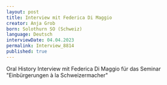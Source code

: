 ```yaml
---
layout: post
title: Interview mit Federica Di Maggio
creator: Anja Grob
born: Solothurn SO (Schweiz)
language: Deutsch
interviewDate: 04.04.2023
permalink: Interview_8814
published: true
---
```

Oral History Interview mit Federica Di Maggio für das Seminar "Einbürgerungen à la Schweizermacher"